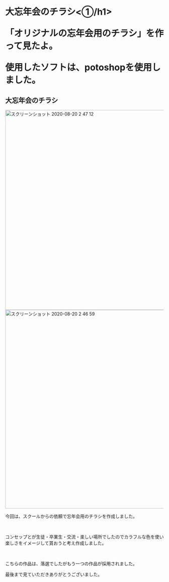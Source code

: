 <h1>大忘年会のチラシ<①/h1>
<p>「オリジナルの忘年会用のチラシ」を作って見たよ。</p>
<p>使用したソフトは、potoshopを使用しました。</p>
<h2>大忘年会のチラシ</h2>
<img width="633" alt="スクリーンショット 2020-08-20 2 47 12" src="https://user-images.githubusercontent.com/69723183/90671923-5526de00-e290-11ea-8e60-6d0e21fa0b28.png">
<img width="629" alt="スクリーンショット 2020-08-20 2 46 59" src="https://user-images.githubusercontent.com/69723183/90672342-f3b33f00-e290-11ea-8fc6-24f152e626d3.png">
<p>今回は、スクールからの依頼で忘年会用のチラシを作成しました。</p><br>
<p>コンセップとが生徒・卒業生・交流・楽しい場所でしたのでカラフルな色を使い楽しさをイメージして貰おうと考え作成しました。</p><br>
<p>こちらの作品は、落選でしたがもう一つの作品が採用されました。</p>
  
 <p>最後まで見ていただきありがとうございました。</p>
